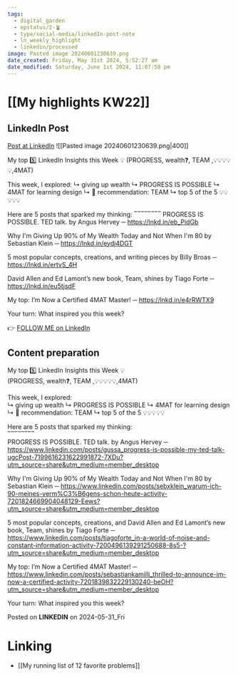 ```yaml
---
tags:
  - digital_garden
  - epstatus/2-🪴
  - type/social-media/linkedIn-post-note
  - ln_weekly_highlight
  - linkedin/processed
image: Pasted image 20240601230639.png
date_created: Friday, May 31st 2024, 5:52:27 am
date_modified: Saturday, June 1st 2024, 11:07:58 pm
---
```

# [[My highlights KW22]]
## LinkedIn Post
[Post at LinkedIn](https://www.linkedin.com/posts/sebastiankamilli_my-top-5-linkedin-insights-this-week-activity-7202209694172557312--9m9?utm_source=share&utm_medium=member_desktop)
![[Pasted image 20240601230639.png|400]]  

My top 5️⃣ LinkedIn Insights this Week 💡 
(PROGRESS, wealth❓, TEAM ,💡💡💡💡💡,4MAT) 

This week, I explored: 
↳ giving up wealth
↳ PROGRESS IS POSSIBLE
↳ 4MAT for learning design
↳ 📖 recommendation: TEAM
↳ top 5 of the 5 💡💡💡💡💡

Here are 5 posts that sparked my thinking: 
‾‾‾‾‾‾‾‾ 
PROGRESS IS POSSIBLE. TED talk. by Angus Hervey ─ https://lnkd.in/eb_PidGb

Why I'm Giving Up 90% of My Wealth Today and Not When I'm 80 by Sebastian Klein ─ https://lnkd.in/eydj4DGT

5 most popular concepts, creations, and writing pieces by Billy Broas ─ https://lnkd.in/ertvS_4H

David Allen and Ed Lamont’s new book, Team, shines by Tiago Forte ─ https://lnkd.in/eu5tjsdF

My top: I’m Now a Certified 4MAT Master! ─ https://lnkd.in/e4rRWTX9

Your turn: What inspired you this week?

👉 [FOLLOW ME on LinkedIn](https://www.linkedin.com/comm/mynetwork/discovery-see-all?usecase=PEOPLE_FOLLOWS&followMember=sebastiankamilli)

## Content preparation

My top 5️⃣ LinkedIn Insights this Week 💡  
(PROGRESS, wealth❓, TEAM ,💡💡💡💡💡,4MAT)  

This week, I explored:  
↳ giving up wealth
↳ PROGRESS IS POSSIBLE
↳ 4MAT for learning design
↳ 📖 recommendation: TEAM
↳ top 5 of the 5 💡💡💡💡💡

Here are 5 posts that sparked my thinking:  
‾‾‾‾‾‾‾‾  
PROGRESS IS POSSIBLE. TED talk. by Angus Hervey ─ https://www.linkedin.com/posts/gussa_progress-is-possible-my-ted-talk-ugcPost-7199616231622991872-7XDu?utm_source=share&utm_medium=member_desktop

Why I'm Giving Up 90% of My Wealth Today and Not When I'm 80 by Sebastian Klein ─ https://www.linkedin.com/posts/sebxklein_warum-ich-90-meines-verm%C3%B6gens-schon-heute-activity-7201824669904048129-Eews?utm_source=share&utm_medium=member_desktop

5 most popular concepts, creations, and David Allen and Ed Lamont’s new book, Team, shines by Tiago Forte ─ https://www.linkedin.com/posts/tiagoforte_in-a-world-of-noise-and-constant-information-activity-7200496139291250688-8s5-?utm_source=share&utm_medium=member_desktop

My top: I’m Now a Certified 4MAT Master! ─ https://www.linkedin.com/posts/sebastiankamilli_thrilled-to-announce-im-now-a-certified-activity-7201839832229130240-beOH?utm_source=share&utm_medium=member_desktop

Your turn: What inspired you this week?

Posted on **LINKEDIN** on 2024-05-31_Fri

# Linking
+ [[My running list of 12 favorite problems]]